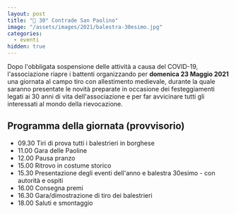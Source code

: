 ```yaml
---
layout: post
title: "🎂 30° Contrade San Paolino"
image: "/assets/images/2021/balestra-30esimo.jpg"
categories:
  - eventi
hidden: true
---
```


Dopo l'obbligata sospensione delle attività a causa del COVID-19, l'associazione
riapre i battenti organizzando per **domenica 23 Maggio 2021** una giornata al
campo tiro con allestimento medievale, durante la quale saranno presentate le
novità preparate in occasione dei festeggiamenti legati ai 30 anni di vita
dell'associazione e per far avvicinare tutti gli interessati al mondo della
rievocazione.

## Programma della giornata (provvisorio)

* 09.30 Tiri di prova tutti i balestrieri in borghese
* 11.00 Gara delle Paoline
* 12.00 Pausa pranzo
* 15.00 Ritrovo in costume storico
* 15.30 Presentazione degli eventi dell'anno e balestra 30esimo - con autorità e
  ospiti
* 16.00 Consegna premi
* 16.30 Gara/dimostrazione di tiro dei balestrieri
* 18.00 Saluti e smontaggio
